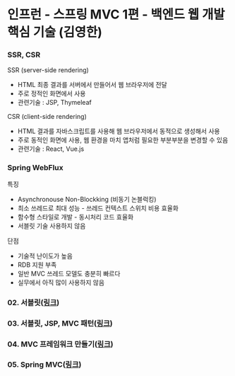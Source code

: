 # 인프런 - 스프링 MVC 1편 - 백엔드 웹 개발 핵심 기술 (김영한)


### SSR, CSR
SSR (server-side rendering)
- HTML 최종 결과를 서버에서 만들어서 웹 브라우저에 전달
- 주로 정적인 화면에서 사용
- 관련기술 : JSP, Thymeleaf

CSR (client-side rendering)
- HTML 결과를 자바스크립트를 사용해 웹 브라우저에서 동적으로 생성해서 사용
- 주로 동적인 화면에 사용, 웹 환경을 마치 앱처럼 필요한 부분부분을 변경할 수 있음
- 관련기술 : React, Vue.js

### Spring WebFlux
특징
- Asynchronouse Non-Blockking (비동기 논블럭킹)
- 최소 쓰레드로 최대 성능 - 쓰레드 컨텍스트 스위치 비용 효율화
- 함수형 스타일로 개발 - 동시처리 코드 효율화
- 서블릿 기술 사용하지 않음

단점
- 기술적 난이도가 높음
- RDB 지원 부족
- 일반 MVC 쓰레드 모델도 충분히 빠르다
- 실무에서 아직 많이 사용하지 않음

### 02. 서블릿(<a href="https://github.com/JungwooSim/Inflearn-Spring-MVC/tree/master/document/servlet" target="_blank">링크</a>)
### 03. 서블릿, JSP, MVC 패턴(<a href="https://github.com/JungwooSim/Inflearn-Spring-MVC/tree/master/document/servlet_jsp_mvc-pattern" target="_blank">링크</a>)
### 04. MVC 프레임워크 만들기(<a href="https://github.com/JungwooSim/Inflearn-Spring-MVC/tree/master/document/mvc_framework" target="_blank">링크</a>)
### 05. Spring MVC(<a href="https://github.com/JungwooSim/Inflearn-Spring-MVC/tree/master/document/spring_mvc" target="_blank">링크</a>)
